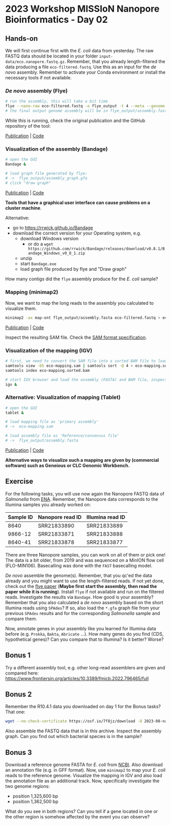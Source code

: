 # 2023 Workshop MISSIoN Nanopore Bioinformatics - Day 02

## Hands-on

We will first continue first with the _E. coli_ data from yesterday. The raw FASTQ data should be located in your folder `input-data/eco.nanopore.fastq.gz`. Remember, that you already length-filtered the data producing a file `eco-filtered.fastq`. Use this as an input for the _de novo_ assembly. Remember to activate your Conda environment or install the necessary tools if not available.

### _De novo_ assembly (Flye)

```bash
# run the assembly, this will take a bit time
flye --nano-raw eco-filtered.fastq -o flye_output -t 4 --meta --genome-size 5M
# the final output genome assembly will be in flye_output/assembly.fasta
```

While this is running, check the original publication and the GitHub repository of the tool:

[Publication](https://doi.org/10.1038/s41587-019-0072-8) | [Code](https://github.com/fenderglass/Flye)

### Visualization of the assembly (Bandage)
```bash
# open the GUI
Bandage &

# load graph file generated by flye:
# ->  flye_output/assembly_graph.gfa
# click "draw graph"
```
[Publication](http://bioinformatics.oxfordjournals.org/content/31/20/3350) | [Code](https://rrwick.github.io/Bandage/)

__Tools that have a graphical user interface can cause problems on a cluster machine__.

Alternative:
* go to https://rrwick.github.io/Bandage
* download the correct version for your Operating system, e.g.
    * download Windows version
        * or do a `wget https://github.com/rrwick/Bandage/releases/download/v0.8.1/Bandage_Windows_v0_8_1.zip`
    * unzip 
    * start `Bandage.exe` 
    * load graph file produced by flye and "Draw graph"

How many contigs did the `flye` assembly produce for the _E. coli_ sample? 

### Mapping (minimap2)

Now, we want to map the long reads to the assembly you calculated to visualize them.

```bash
minimap2 -ax map-ont flye_output/assembly.fasta eco-filtered.fastq > eco-mapping.sam
```
[Publication](https://doi.org/10.1093/bioinformatics/bty191) | [Code](https://github.com/lh3/minimap2)

Inspect the resulting SAM file. Check the [SAM format specification](https://samtools.github.io/hts-specs/SAMv1.pdf).

### Visualization of the mapping (IGV)

```bash
# first, we need to convert the SAM file into a sorted BAM file to load it subsequently in IGV
samtools view -bS eco-mapping.sam | samtools sort -@ 4 > eco-mapping.sorted.bam  
samtools index eco-mapping.sorted.bam

# start IGV browser and load the assembly (FASTA) and BAM file, inspect the output
igv &
```

### Alternative: Visualization of mapping (Tablet)

```bash
# open the GUI
tablet &

# load mapping file as 'primary assembly'
# ->  eco-mapping.sam

# load assembly file as 'Reference/consensus file'
# ->  flye_output/assembly.fasta
```
[Publication](http://dx.doi.org/10.1093/bib/bbs012) | [Code](https://ics.hutton.ac.uk/tablet/)

__Alternative ways to visualize such a mapping are given by (commercial software) such as Geneious or CLC Genomic Workbench.__


## Exercise

For the following tasks, you will use now again the Nanopore FASTQ data of _Salmonella_ from [ENA](https://www.ebi.ac.uk/ena/browser/view/PRJNA887350). Remember, the Nanopore data corresponds to the Illumina samples you already worked on:

| Sample ID | Nanopore read ID | Illumina read ID |
| -- | -- |  -- |
| 8640 | SRR21833890 | SRR21833889 |
| 9866-12 | SRR21833871 | SRR21833888 |
| 8640-41 | SRR21833878 | SRR21833877 |

There are three Nanopore samples, you can work on all of them or pick one! The data is a bit older, from 2019 and was sequenced on a MinION flow cell (FLO-MIN106). Basecalling was done with the `FAST` basecalling model. 

_De novo_ assemble the genome(s). Remember, that you qc'ed the data already and you might want to use the length-filtered reads. If not yet done, check out the [flye paper](https://www.nature.com/articles/s41587-019-0072-8) (**Maybe first start the assembly, then read the paper while it is running**). Install `flye` if not available and run on the filtered reads. Investigate the results via `Bandage`. How good is your assembly? Remember that you also calculated a _de novo_ assembly based on the short Illumina reads using `SPAdes`? If so, also load the `*.gfa` graph file from your previous `SPAdes` results and for the corresponding _Salmonella_ sample and compare them. 

Now, annotate genes in your assembly like you learned for Illumina data before (e.g. `Prokka`, `Bakta`, `Abricate` ...). How many genes do you find (CDS, hypothetical genes)? Can you compare that to Illumina? Is it better? Worse?

## Bonus 1

Try a different assembly tool, e.g. other long-read assemblers are given and compared here: https://www.frontiersin.org/articles/10.3389/fmicb.2022.796465/full

## Bonus 2

Remember the R10.4.1 data you downloaded on day 1 for the Bonus tasks? That one:

```sh
wget --no-check-certificate https://osf.io/7f8jz/download -O 2023-08-nanopore-workshop-example-bacteria.zip
```

Also assemble the FASTQ data that is in this archive. Inspect the assembly graph. Can you find out which bacterial species is in the sample? 

## Bonus 3

Download a reference genome FASTA for _E. coli_ from [NCBI](https://www.ncbi.nlm.nih.gov/genome/?term=txid562[orgn]&shouldredirect=false). Also download an annotation file (e.g. in GFF format). Now, use `minimap2` to map your _E. coli_ reads to the reference genome. Visualize the mapping in IGV and also load the annotation file as an additional track. Now, specifically investigate the two genome regions:

* position 1,325,600 bp
* position 1,362,500 bp

What do you see in both regions? Can you tell if a gene located in one or the other region is somehow affected by the event you can observe?
